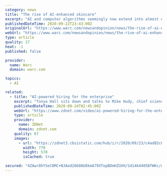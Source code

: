 ```yaml
---
category: news
title: "The rise of AI-enhanced skincare"
excerpt: "AI and computer algorithms seemingly now extend into almost every corner of our lives. It was only a matter of time then before they reached the sensitive world of bespoke skin care."
publishedDateTime: 2020-09-22T23:43:00Z
originalUrl: "https://www.warc.com/newsandopinion/news/the-rise-of-ai-enhanced-skincare/44126"
webUrl: "https://www.warc.com/newsandopinion/news/the-rise-of-ai-enhanced-skincare/44126"
type: article
quality: 17
heat: -1
published: false

provider:
  name: Warc
  domain: warc.com

topics:
  - AI

related:
  - title: "AI-powered hiring for the enterprise"
    excerpt: "Tonya Hall sits down and talks to Mike Hudy, chief science officer at Modern Hire, about ways that AI-powered hiring kits can work for the enterprise, including the importance of adding transparency and bias mitigation to the systems."
    publishedDateTime: 2020-09-24T02:45:00Z
    webUrl: "https://www.zdnet.com/video/ai-powered-hiring-for-the-enterprise/"
    type: article
    provider:
      name: ZDNet
      domain: zdnet.com
    quality: 67
    images:
      - url: "https://zdnet3.cbsistatic.com/hub/i/r/2020/09/23/c4ad82c0-6480-4fef-bd86-7d922d0348d9/thumbnail/770x578/11117079a248004673652e6ca8918e33/thumb.jpg"
        width: 770
        height: 578
        isCached: true

secured: "4ZAwr8hYSeC0MC+NJAed26608U8kmA79XTopBDmHZUXH/Sd14k4405BfWKc/qUIbNo0RCd8eQ6IQFoeChIzskcPX9bZ5VwoED+4nE+xWM1UGjNtL/s6J0PjaHgD0Xm+VkZkzgwCKHyrc4cX0f4X4OAQjL1U5DLgpcULhsfh/QlI7U5eAqStc3BhvGgDqor/hmnQ+hs9SEIW6HQ8+2i8SZN2Z8q4JCqBehl/I2LDDiJuCh3AQtwGuW38T7TsJNGk1BU34wqzW9iRkLgUORbzS3U5aI5cCjLIeWErbA1OWQNqK6JF90egO+WskK3fKEUPLEWX9PC7R3HYXfB6vZHQeyZA1gbMGw+YC7HBUJ9hqzCY=;9xPL1h0XJUwGlBtxqTbkWA=="
---
```


